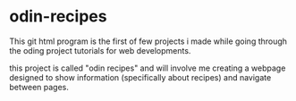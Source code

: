 # odin-recipes
This git html program is the first of few projects i made while going through the oding project tutorials for web developments.

this project is called "odin recipes" and will involve me creating a webpage designed to show information (specifically about recipes) and navigate between pages.